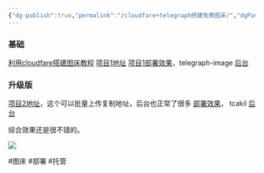```yaml
---
{"dg-publish":true,"permalink":"/cloudfare+telegraph搭建免费图床/","dgPassFrontmatter":true,"noteIcon":""}
---
```


### 基础
[利用cloudfare搭建图床教程](https://baijiahao.baidu.com/s?id=1777556287468058410)
[项目1地址](https://github.com/cf-pages/Telegraph-Image)
[项目1部署效果](https://telegraph-image-6pq.pages.dev)，telegraph-image
[后台](https://telegraph-image-6pq.pages.dev/admin)

### 升级版
[项目2地址](https://github.com/x-dr/telegraph-Image)，这个可以批量上传复制地址，后台也正常了很多
[部署效果](https://tcakil.pages.dev/)， tcakil
[后台](https://tcakil.pages.dev/admin)

综合效果还是很不错的。

![](https://telegraph-image-6pq.pages.dev/file/59ff19aa0570131f64b3c.jpg)

#图床 #部署 #托管